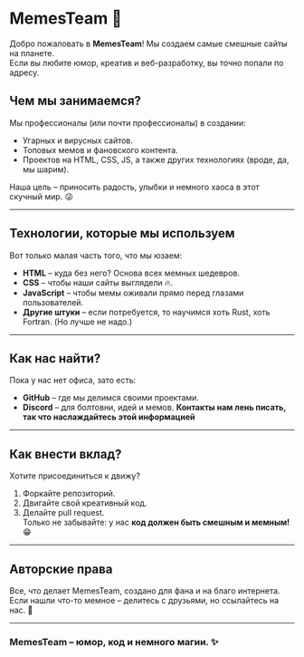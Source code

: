 # MemesTeam 🎉

Добро пожаловать в **MemesTeam**! Мы создаем самые смешные сайты на планете.  
Если вы любите юмор, креатив и веб-разработку, вы точно попали по адресу.  

## Чем мы занимаемся?

Мы профессионалы (или почти профессионалы) в создании:
- Угарных и вирусных сайтов.
- Топовых мемов и фановского контента.
- Проектов на HTML, CSS, JS, а также других технологиях (вроде, да, мы шарим).

Наша цель – приносить радость, улыбки и немного хаоса в этот скучный мир. 😜

---

## Технологии, которые мы используем

Вот только малая часть того, что мы юзаем:
- **HTML** – куда без него? Основа всех мемных шедевров.
- **CSS** – чтобы наши сайты выглядели 🔥.
- **JavaScript** – чтобы мемы оживали прямо перед глазами пользователей.
- **Другие штуки** – если потребуется, то научимся хоть Rust, хоть Fortran. (Но лучше не надо.)

---

## Как нас найти?

Пока у нас нет офиса, зато есть:
- **GitHub** – где мы делимся своими проектами.
- **Discord** – для болтовни, идей и мемов.
**Контакты нам лень писать, так что наслаждайтесь этой информацией**


---

## Как внести вклад?

Хотите присоединиться к движу?  
1. Форкайте репозиторий.
2. Двигайте свой креативный код.
3. Делайте pull request.  
Только не забывайте: у нас **код должен быть смешным и мемным!** 😁

---

## Авторские права

Все, что делает MemesTeam, создано для фана и на благо интернета.  
Если нашли что-то мемное – делитесь с друзьями, но ссылайтесь на нас. 🙌

---


### MemesTeam – юмор, код и немного магии. ✨  
